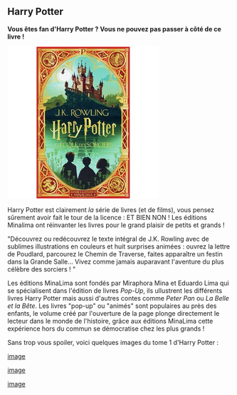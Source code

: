 ## Harry Potter

**Vous êtes fan d'Harry Potter ? Vous ne pouvez pas passer à côté de ce livre !** 

![image](images/HP.jpg)

Harry Potter est clairement *la* série de livres (et de films), vous pensez sûrement avoir fait le tour de la licence : ET BIEN NON ! 
Les éditions Minalima ont réinvanter les livres pour le grand plaisir de petits et grands ! 

"Découvrez ou redécouvrez le texte intégral de J.K. Rowling 
avec de sublimes illustrations en couleurs et huit surprises animées : 
ouvrez la lettre de Poudlard, parcourez le Chemin de Traverse, faites apparaître un festin dans la Grande Salle... 
Vivez comme jamais auparavant l'aventure du plus célèbre des sorciers ! "

Les éditions MinaLima sont fondés par Miraphora Mina et Eduardo Lima qui se spécialisent dans l'édition de livres *Pop-Up*, 
ils ullustrent les différents livres Harry Potter mais aussi d'autres contes comme *Peter Pan* ou *La Belle et la Bête*.
Les livres "pop-up" ou "animés" sont populaires au près des enfants, le volume créé par l'ouverture de la page plonge directement 
le lecteur dans le monde de l'histoire, grâce aux éditions MinaLima cette expérience hors du commun se démocratise chez les plus grands !

Sans trop vous spoiler, voici quelques images du tome 1 d'Harry Potter :

[image](images/ILLUhp.jpg)

[image](images/HPillu2.jpg)

[image](images/HPillu3.jpg)
